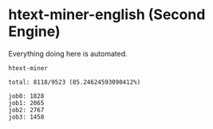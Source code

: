 # htext-miner-english (Second Engine)

Everything doing here is automated.

```
htext-miner

total: 8118/9523 (85.24624593090412%)

job0: 1828
job1: 2065
job2: 2767
job3: 1458
```